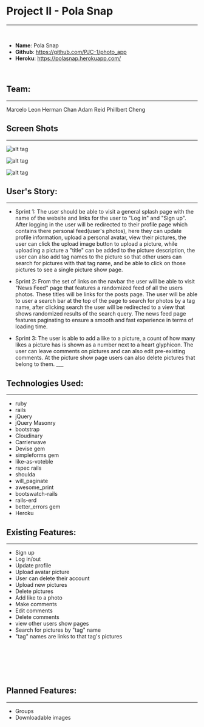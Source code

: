 # Project II - Pola Snap
___
​
* **Name**: Pola Snap
* **Github**: https://github.com/PJC-1/photo_app
* **Heroku**: https://polasnap.herokuapp.com/
​

​
## **Team**:
___
Marcelo Leon
Herman Chan
Adam Reid
Phillbert Cheng



## **Screen Shots**
___


![alt tag](http://s19.postimg.org/e6lhfihur/image.png)



![alt tag](http://s19.postimg.org/e7vf8xjoj/image.png)



![alt tag](http://s19.postimg.org/887o59yw3/image.png)


## **User's Story**:
___



* Sprint 1: The user should be able to visit a general splash page with the name of the website and links for the user to "Log in" and "Sign up". After logging in the user will be redirected to their profile page which contains there personal feed(user's photos), here they can update profile information, upload a personal avatar, view their pictures, the user can click the upload image button to upload a picture, while uploading a picture a "title" can be added to the picture description, the user can also add tag names to the picture so that other users can search for pictures with that tag name, and be able to click on those pictures to see a single picture show page.



* Sprint 2: From the set of links on the navbar the user will be able to visit "News Feed" page that features a randomized feed of all the users photos. These titles will be links for the posts page. The user will be able to user a search bar at the top of the page to search for photos by a tag name, after clicking search the user will be redirected to a view that shows randomized results of the search query. The news feed page features paginating to ensure a smooth and fast experience in terms of loading time.



* Sprint 3: The user is able to add a like to a picture, a count of how many likes a picture has is shown as a number next to a heart glyphicon. The user can leave comments on pictures and can also edit pre-existing comments. At the picture show page users can also delete pictures that belong to them.
​___
​


## **Technologies Used**:
___


* ruby
* rails
* jQuery
* jQuery Masonry
* bootstrap
* Cloudinary
* Carrierwave
* Devise gem
* simpleforms gem
* like-as-voteble
* rspec rails
* shoulda
* will_paginate
* awesome_print
* bootswatch-rails
* rails-erd
* better_errors gem
* Heroku
​
​
​



## **Existing Features**:
___
* Sign up
* Log in/out
* Update profile
* Upload avatar picture
* User can delete their account
* Upload new pictures
* Delete pictures
* Add like to a photo
* Make comments
* Edit comments
* Delete comments
* view other users show pages
* Search for pictures by "tag" name
* "tag" names are links to that tag's pictures

​


​

​
## **Planned Features**:
___
* Groups
* Downloadable images
